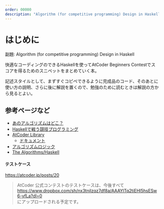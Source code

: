 ```yaml
---
order: 00000
description: "Algorithm (for competitive programming) Design in Haskell"
---
```

# はじめに

副題: Algorithm (for competitive programming) Design in Haskell

快適なコーディングのできるHaskellを使ってAtCoder Beginners Contestでスコアを得るためのスニペットをまとめていく本。

記述スタイルとして、まずすぐコピペできるように完成品のコード、そのあとに使い方の説明、さらに後に解説を置くので、勉強のために読むときは解説の方から見るとよい。

## 参考ページなど

- [あのアルゴリズムはどこ？](https://qiita.com/H20/items/1a066e242815961cd043)
- [Haskellで戦う競技プログラミング](https://lab.miz-ar.info/kyopro-haskell/)
- [AtCoder Library](https://atcoder.jp/posts/517)
  - [ドキュメント](https://atcoder.github.io/ac-library/production/document_ja/)
- [アルゴリズムロジック](https://algo-logic.info/)
- [The Algorithms/Haskell](https://github.com/TheAlgorithms/Haskell)

#### テストケース

https://atcoder.jp/posts/20

> AtCoder 公式コンテストのテストケースは、今後すべて  
> https://www.dropbox.com/sh/nx3tnilzqz7df8a/AAAYlTq2tiEHl5hsESw6-yfLa?dl=0  
> にアップロードされる予定です。

